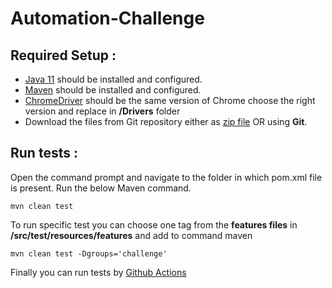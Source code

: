# Automation-Challenge

## **Required Setup :**

- [Java 11](https://www.oracle.com/ar/java/technologies/javase/jdk11-archive-downloads.html) should be installed and configured.
- [Maven](https://mkyong.com/maven/how-to-install-maven-in-windows/) should be installed and configured.
- [ChromeDriver](https://chromedriver.chromium.org/downloads) should be the same version of Chrome choose the right version and replace in **/Drivers** folder
- Download the files from Git repository either as [zip file](https://github.com/BohemKorp/automation-challenge/archive/refs/heads/master.zip) OR using **Git**.

## **Run tests :**
Open the command prompt and navigate to the folder in which pom.xml file is present.
Run the below Maven command.

    mvn clean test

To run specific test you can choose one tag from the **features files** in **/src/test/resources/features** and add to command maven

    mvn clean test -Dgroups='challenge'

Finally you can run tests by [Github Actions](https://github.com/BohemKorp/automation-challenge/actions)
